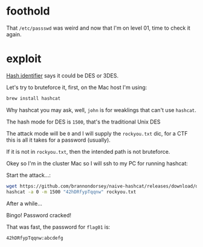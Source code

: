 # foothold

That `/etc/passswd` was weird and now that I'm on level 01, time to
check it again.

# exploit

[Hash identifier](https://www.tunnelsup.com/hash-analyzer/) says it could be DES or 3DES.

Let's try to bruteforce it, first, on the Mac host I'm using:
```bash
brew install hashcat
```

Why hashcat you may ask, well, `john` is for weaklings that can't use `hashcat`.

The hash mode for DES is `1500`, that's the traditional Unix DES

The attack mode will be `0` and I will supply the `rockyou.txt` dic, for a CTF
this is all it takes for a password (usually).

If it is not in `rockyou.txt`, then the intended path is not bruteforce.

Okey so I'm in the cluster Mac so I will ssh to my PC for running hashcat:

Start the attack...:
```bash
wget https://github.com/brannondorsey/naive-hashcat/releases/download/data/rockyou.txt
hashcat -a 0 -m 1500 "42hDRfypTqqnw" rockyou.txt
```

After a while...

Bingo! Password cracked!

That was fast, the password for `flag01` is:
```raw
42hDRfypTqqnw:abcdefg
```
